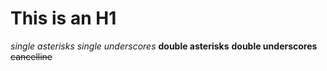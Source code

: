 This is an H1
=============

*single asterisks*
_single underscores_
**double asterisks**
__double underscores__
~~cancelline~~